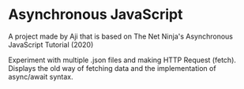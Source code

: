 # Asynchronous JavaScript

A project made by Aji that is based on The Net Ninja's Asynchronous JavaScript Tutorial (2020)

Experiment with multiple .json files and making HTTP Request (fetch). Displays the old way of fetching data and the implementation of async/await syntax.